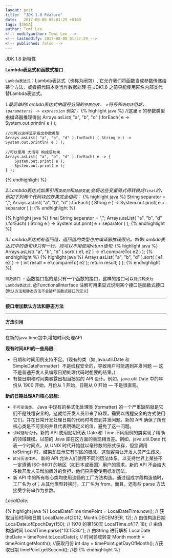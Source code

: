 ```yaml
---
layout: post
title:  "JDK 1.8 Feature"
date:   2017-09-06 05:01:29 +0100
tags: [JAVA]
author: Temi Lee
<!-- modifyauthor: Temi Lee -->
<!-- lastmodify: 2017-08-08 01:27:29 -->
<!-- published: false -->
---
```


JDK 1.8 新特性

**Lambda表达式和函数式接口**

`Lambda表达式`：Lambda表达式（也称为闭包）, 它允许我们将函数当成参数传递给某个方法，或者把代码本身当作数据处理
在 JDK1.8 之前只能使用匿名内部类代替Lambda表达式。

*1.最简单的Lambda表达式由逗号分隔的`参数列表`、`->`符号和`语句块`组成，`(parameters) -> expression` 例如：*
{% highlight java %}
    //这里 e 的参数类型由编译器推理得出
    Arrays.asList( "a", "b", "d" ).forEach( e -> System.out.println( e ) );

    //也可以这样显示指出参数类型
    Arrays.asList( "a", "b", "d" ).forEach( ( String e ) -> System.out.println( e ) );

    //可以使用 大括号 构成语句块
    Arrays.asList( "a", "b", "d" ).forEach( e -> {
        System.out.print( e );
        System.out.print( e );
    } );
{% endhighlight %}

*2.Lambda表达式如果引用`类成员`和`局部变量`,会将这些变量隐式得转换成`final`的，例如下列两个代码块的效果完全相同：*
{% highlight java %}
    String separator = ",";
    Arrays.asList( "a", "b", "d" ).forEach(
    ( String e ) -> System.out.print( e + separator ) );
{% endhighlight %}

{% highlight java %}
    final String separator = ",";
    Arrays.asList( "a", "b", "d" ).forEach(
    ( String e ) -> System.out.print( e + separator ) );
{% endhighlight %}

*3.Lambda表达式有返回值，返回值的类型也由编译器推理得出。如果Lambda表达式中的语句块只有一行，则可以不用使用return语句:*
{% highlight java %}
    Arrays.asList( "a", "b", "d" ).sort( ( e1, e2 ) -> e1.compareTo( e2 ) );
{% endhighlight %}
{% highlight java %}
    Arrays.asList( "a", "b", "d" ).sort( ( e1, e2 ) -> {
        int result = e1.compareTo( e2 );
        return result;
    } );
{% endhighlight %}

`函数接口 :` 函数接口指的是只有一个函数的接口，这样的接口可以`隐式转换为Lambda表达式`.
@FunctionalInterface 注解可用来显式说明某个接口是函数式接口(`默认方法和静态方法不会破坏函数式接口的定义`)

***

**接口增加默认方法和静态方法**

***

**方法引用**


***
在新的java.time包中,增加时间处理API

**现有时间API的一些局限:**
- 日期和时间用例支持不足。(现有的类（如 java.util.Date 和 SimpleDateFormatter）不是线程安全的，导致用户可能遇到并发问题 — 这不是普通开发人员编写日期处理代码时想要的结果。)
- 有些日期和时间类暴露出相当拙劣的 API 设计。例如，java.util.Date 中的年份从 1900 开始，月份从 1 开始，日期从 0 开始 — 不是很直观。

**新的日期处理API核心思想:**
- `不可变值类。` Java 中现有的格式化处理类 (formatter) 的一个严重缺陷就是它们不是线程安全的。这就给开发人员带来了麻烦，需要以线程安全的方式使用它们，并在日常开发处理日期的代码时考虑到并发问题。新的 API 确保了所有核心类是不可变的并且代表明确定义的值，避免了这一问题。
- `领域驱动设计`。新的 API 使用贴切代表 Date 和 Time 不同用例的类实现了精确的领域建模。以前的 Java 库在这方面的表现相当差。例如，java.util.Date 代表一个时间点，从 UNIX 时代开始就以毫秒数的形式保存，但您调用 toString() 时，结果却显示它有时区的概念，这就容易让开发人员产生歧义。
- `区分历法体系。` 新的 API 允许人们使用不同的历法体系，以支持世界上某些不一定遵循 ISO-8601 的地区（如日本或泰国）用户的需求。新的 API 不会给大多数开发人员增加额外的负担，他们只需要使用标准历法。
- 新 API 中的所有核心类均使用流畅的工厂方法构造。通过组成字段构造值时，工厂名为 of；从其他类型转换时，工厂名为 from。而且，还有些 parse 方法接受字符串作为参数。

*LocalDate:*

{% highlight java %}
    LocalDateTime timePoint = LocalDateTime.now();     // 获取当前时间和日期
    LocalDate.of(2012, Month.DECEMBER, 12); // 由值构造日期
    LocalDate.ofEpochDay(150);  // 1970 的第150天
    LocalTime.of(17, 18); // 由值构造时间
    LocalTime.parse("10:15:30"); // 由String 进行解析
    LocalDate theDate = timePoint.toLocalDate(); // 时间领域转变
    Month month = timePoint.getMonth(); //获取月份
    int day = timePoint.getDayOfMonth(); //获取日期
    timePoint.getSecond(); //秒
{% endhighlight %}